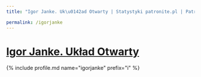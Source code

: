 ```yaml
---
title: "Igor Janke. Uk\u0142ad Otwarty | Statystyki patronite.pl | Patromierz"

permalink: /igorjanke
---
```


# [Igor Janke. Układ Otwarty](https://patronite.pl/igorjanke)

{% include profile.md name="igorjanke" prefix="i" %}
